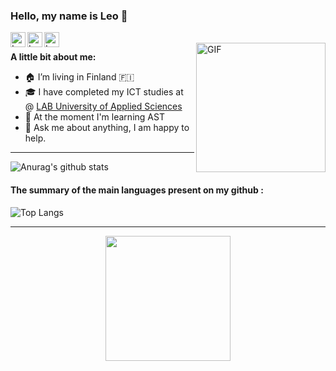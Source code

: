 ### Hello, my name is Leo  👋  

<a href="https://www.linkedin.com/in/leo-hannolainen-860859205/">
  <img align="left" alt="Leos's LinkedIn" width="24px" src="https://cdn.jsdelivr.net/npm/simple-icons@v3/icons/linkedin.svg" />
</a>
<a href="https://www.facebook.com/profile.php?id=100075215934509">
  <img align="left" alt="Leo's Facebook" width="24px" src="https://cdn.jsdelivr.net/npm/simple-icons@v3/icons/facebook.svg" />
</a>
<a href="https://twitter.com/LeoHannolainen">
  <img align="left" alt="Leos's Twitter" width="24px" src="https://cdn.jsdelivr.net/npm/simple-icons@3.13.0/icons/twitter.svg" />
</a>

<br />

<img align="right" width="207rem" alt="GIF" src="https://media.giphy.com/media/o0vwzuFwCGAFO/giphy.gif" />

**A little bit about me:**
- 🏠 I’m living in Finland  🇫🇮
- 🎓 I have completed my ICT studies at @ [LAB University of Applied Sciences](https://lab.fi/en)
- 🌱  At the moment I'm learning AST
- 💬  Ask me about anything, I am happy to help.

***


![Anurag's github stats](https://github-readme-stats-leolabdev-projects.vercel.app//api?username=leolabdev&show_icons=true&show=reviews,prs_merged_percentage) 


#### The summary of the main languages present on my github : 

![Top Langs](https://github-readme-stats.vercel.app/api/top-langs/?username=leolabdev&layout=compact)

---

<p align="center"> 
  <img width= 200rem src="https://komarev.com/ghpvc/?username=leolabdev&style=plastic&color=5194f0" />
</p>


